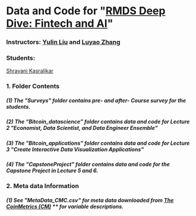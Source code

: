 # **Data and Code for "[RMDS Deep Dive: Fintech and AI](https://www.eventbrite.com/e/rmds-deep-dive-financial-technology-cryptocurrency-ai-tickets-109884403208)"**

### **Instructors: [Yulin Liu](https://www.linkedin.com/in/yulineth/) and [Luyao Zhang](https://www.linkedin.com/in/sunshineluyao/)**
### Students: 
[Shravani Kasralikar](https://learn.grmds.org/mod/url/view.php?id=633)


####
####

### 1. Folder Contents
##### (1) The "Surveys" folder contains pre- and after- Course survey for the students. 
##### (2) The “Bitcoin_datascience” folder contains data and code for Lecture 2 "Economist, Data Scientist, and Data Engineer Ensemble"
##### (3) The "Bitcoin_applications" folder contains data and code for Lecture 3 "Create Interactive Data Visualization Applications"
##### (4) The "CapstoneProject" folder contains data and code for the Capstone Project in Lecture 5 and 6. 

### 2.  Meta data Information 

##### (1) See "MetaData_CMC.csv" for meta data downloaded from [The CoinMetrics (CM)](https://coinmetrics.io/data-downloads-2/) ** for variable descriptions. 
